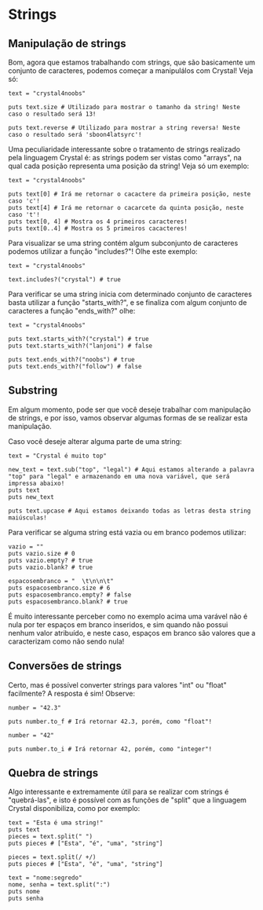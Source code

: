 # Strings

## Manipulação de strings

Bom, agora que estamos trabalhando com strings, que são basicamente um conjunto de caracteres, podemos começar a manipulálos com Crystal! Veja só:
```cr
text = "crystal4noobs"

puts text.size # Utilizado para mostrar o tamanho da string! Neste caso o resultado será 13!

puts text.reverse # Utilizado para mostrar a string reversa! Neste caso o resultado será 'sboon4latsyrc'!
```

Uma peculiaridade interessante sobre o tratamento de strings realizado pela linguagem Crystal é: as strings podem ser vistas como "arrays", na qual cada posição representa uma posição da string! Veja só um exemplo:
```cr
text = "crystal4noobs"

puts text[0] # Irá me retornar o cacactere da primeira posição, neste caso 'c'!
puts text[4] # Irá me retornar o cacarcete da quinta posição, neste caso 't'!
puts text[0, 4] # Mostra os 4 primeiros caracteres!
puts text[0..4] # Mostra os 5 primeiros cacacteres!
```

Para visualizar se uma string contém algum subconjunto de caracteres podemos utilizar a função "includes?"! Olhe este exemplo:
```cr
text = "crystal4noobs"

text.includes?("crystal") # true
```

Para verificar se uma string inicia com determinado conjunto de caracteres basta utilizar a função "starts_with?", e se finaliza com algum conjunto de caracteres a função "ends_with?" olhe:
```cr
text = "crystal4noobs"

puts text.starts_with?("crystal") # true
puts text.starts_with?("lanjoni") # false

puts text.ends_with?("noobs") # true
puts text.ends_with?("follow") # false
```

## Substring

Em algum momento, pode ser que você deseje trabalhar com manipulação de strings, e por isso, vamos observar algumas formas de se realizar esta manipulação.

Caso você deseje alterar alguma parte de uma string:
```cr
text = "Crystal é muito top"

new_text = text.sub("top", "legal") # Aqui estamos alterando a palavra "top" para "legal" e armazenando em uma nova variável, que será impressa abaixo!
puts text
puts new_text

puts text.upcase # Aqui estamos deixando todas as letras desta string maiúsculas!
```

Para verificar se alguma string está vazia ou em branco podemos utilizar:
```cr
vazio = ""
puts vazio.size # 0
puts vazio.empty? # true
puts vazio.blank? # true

espacosembranco = "  \t\n\n\t"
puts espacosembranco.size # 6
puts espacosembranco.empty? # false
puts espacosembranco.blank? # true
```
É muito interessante perceber como no exemplo acima uma varável não é nula por ter espaços em branco inseridos, e sim quando não possui nenhum valor atribuído, e neste caso, espaços em branco são valores que a caracterizam como não sendo nula!

## Conversões de strings

Certo, mas é possível converter strings para valores "int" ou "float" facilmente? A resposta é sim! Observe:
```cr
number = "42.3"

puts number.to_f # Irá retornar 42.3, porém, como "float"!

number = "42"

puts number.to_i # Irá retornar 42, porém, como "integer"!
```

## Quebra de strings

Algo interessante e extremamente útil para se realizar com strings é "quebrá-las", e isto é possível com as funções de "split" que a linguagem Crystal disponibiliza, como por exemplo:
```cr
text = "Esta é uma string!"
puts text
pieces = text.split(" ")
puts pieces # ["Esta", "é", "uma", "string"]

pieces = text.split(/ +/)
puts pieces # ["Esta", "é", "uma", "string"]

text = "nome:segredo"
nome, senha = text.split(":")
puts nome
puts senha
```
